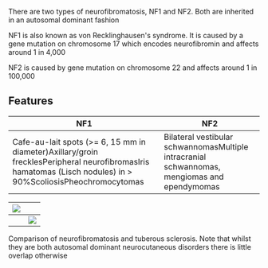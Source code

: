 There are two types of neurofibromatosis, NF1 and NF2\. Both are inherited in an autosomal dominant fashion  
  
NF1 is also known as von Recklinghausen's syndrome. It is caused by a gene mutation on chromosome 17 which encodes neurofibromin and affects around 1 in 4,000  
  
NF2 is caused by gene mutation on chromosome 22 and affects around 1 in 100,000  
  
Features
--------

  


| **NF1** | **NF2** |
| --- | --- |
| Cafe\-au\-lait spots (\>\= 6, 15 mm in diameter)Axillary/groin frecklesPeripheral neurofibromasIris hamatomas (Lisch nodules) in \> 90%ScoliosisPheochromocytomas | Bilateral vestibular schwannomasMultiple intracranial schwannomas, mengiomas and ependymomas |

  


| [![](https://d32xxyeh8kfs8k.cloudfront.net/images_Passmedicine/pdd911.png)](https://d32xxyeh8kfs8k.cloudfront.net/images_Passmedicine/pdd911b.png) | |
| --- | --- |
|  | [![](https://d32xxyeh8kfs8k.cloudfront.net/css/images/mag_glass.png)](https://d32xxyeh8kfs8k.cloudfront.net/images_Passmedicine/pdd911b.png) |

Comparison of neurofibromatosis and tuberous sclerosis. Note that whilst they are both autosomal dominant neurocutaneous disorders there is little overlap otherwise
